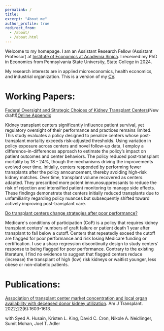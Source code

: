 ```yaml
---
permalink: /
title: 
excerpt: "About me"
author_profile: true
redirect_from: 
  - /about/
  - /about.html
---
```


Welcome to my homepage. I am an Assistant Research Fellow (Assistant Professor) at [Institute of Economics at Academia Sinica](https://www.econ.sinica.edu.tw/4d49b1b1-d551-4956-84a5-6bbf392d8417). I received my PhD in Economics from Pennsylvania State University, State College in 2024.

My research interests are in applied microeconomics, health economics, and industrial organization. This is a version of my [CV](http://hanloong7.github.io/files/CV.pdf).

Working Papers: 
======
[Federal Oversight and Strategic Choices of Kidney Transplant Centers](http://hanloong7.github.io/files/JMP.pdf)(New draft!)[Online Appendix](http://hanloong7.github.io/files/JMP_OnlineApp.pdf)

Kidney transplant centers significantly influence patient survival, yet regulatory oversight of their performance and practices remains limited. This study evaluates a policy designed to penalize centers whose post-transplant mortality exceeds risk-adjusted thresholds. Using variation in policy exposure across centers and novel follow-up data, I employ a difference-in-differences approach to estimate the policy’s impact on patient outcomes and center behaviors. The policy reduced post-transplant mortality by 18 - 24%, though the mechanisms driving the improvements evolved over time. Initially, centers responded by performing fewer transplants after the policy announcement, thereby avoiding high-risk kidney matches. Over time, transplant volume recovered as centers adapted. They prescribed more potent immunosuppressants to reduce the risk of rejection and intensified patient monitoring to manage side effects. These findings demonstrate that centers initially reduced transplants due to unfamiliarity regarding policy nuances but subsequently shifted toward actively improving post-transplant care.


[Do transplant centers change strategies after poor performance?](http://hanloong7.github.io/files/3rdyearpaper.pdf)

Medicare's conditions of participation (CoP) is a policy that requires kidney transplant centers' numbers of graft failure or patient death 1 year after transplant to fall below a cutoff. Centers that repeatedly exceed the cutoff  are flagged for poor performance and risk losing Medicare funding or certification.  I use a sharp regression discontinuity design to study centers' response to being flagged for poor performance. Contrary to the existing literature, I find no evidence to suggest that flagged centers reduce (increase) the transplant of high (low) risk kidneys or waitlist younger, less obese or non-diabetic patients. 

Publications: 
======
[Association of transplant center market concentration and local organ availability with deceased donor kidney utilization](https://onlinelibrary.wiley.com/doi/full/10.1111/ajt.17010). Am J Transplant. 2022;22(6):1603-1613.

with Syed A. Husain, Kristen L. King, David C. Cron, Nikole A. Neidlinger, Sumit Mohan, Joel T. Adler


